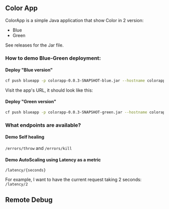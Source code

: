 ## Color App

ColorApp is a simple Java application that show Color in 2 version:
- Blue
- Green

See releases for the Jar file.
 
### How to demo Blue-Green deployment:

#### Deploy "Blue version"
```bash
cf push blueapp -p colorapp-0.0.3-SNAPSHOT-blue.jar --hostname colorapp
```

Visit the app's URL, it should look like this:


#### Deploy "Green version"
```bash
cf push blueapp -p colorapp-0.0.3-SNAPSHOT-green.jar --hostname colorapp
```

### What endpoints are available? ###

#### Demo Self healing
```/errors/throw```
and 
```/errors/kill```

#### Demo AutoScaling using Latency as a metric
```/latency/{seconds}```

For example, I want to have the current request taking 2 seconds:
```/latency/2```

## Remote Debug





